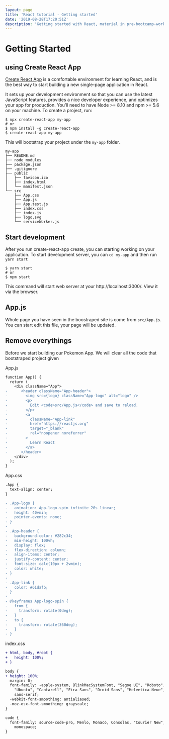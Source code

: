 ```yaml
---
layout: page
title: 'React tutorial - Getting started'
date: '2019-08-28T17:20:51Z'
description: 'Getting started with React, material in pre-bootcamp-workshop3-2019@TechLadies'
---
```


# Getting Started

## using Create React App

[Create React App](https://github.com/facebookincubator/create-react-app) is a comfortable environment for learning React, and is the best way to start building a new single-page application in React.

It sets up your development environment so that you can use the latest JavaScript features, provides a nice developer experience, and optimizes your app for production. You’ll need to have Node >= 8.10 and npm >= 5.6 on your machine. To create a project, run:

```shell
$ npx create-react-app my-app
# or
$ npm install -g create-react-app
$ create-react-app my-app
```

This will bootstrap your project under the `my-app` folder.

```
my-app
├── README.md
├── node_modules
├── package.json
├── .gitignore
├── public
│   ├── favicon.ico
│   ├── index.html
│   └── manifest.json
└── src
    ├── App.css
    ├── App.js
    ├── App.test.js
    ├── index.css
    ├── index.js
    ├── logo.svg
    └── serviceWorker.js
```

## Start development

After you run create-react-app create, you can starting working on your application. To start development server, you can `cd my-app` and then run `yarn start`

```shell
$ yarn start
# or
$ npm start
```

This command will start web server at your http://localhost:3000/. View it via the browser.

## App.js

Whole page you have seen in the boostraped site is come from `src/App.js`. You can start edit this file, your page will be updated.

## Remove everythings

Before we start building our Pokemon App. We will clear all the code that bootstraped project given

App.js

```diff
function App() {
  return (
    <div className="App">
-      <header className="App-header">
-        <img src={logo} className="App-logo" alt="logo" />
-        <p>
-          Edit <code>src/App.js</code> and save to reload.
-        </p>
-        <a
-          className="App-link"
-          href="https://reactjs.org"
-          target="_blank"
-          rel="noopener noreferrer"
-        >
-          Learn React
-        </a>
-      </header>
    </div>
  );
}
```

App.css

```diff
.App {
  text-align: center;
}

- .App-logo {
-   animation: App-logo-spin infinite 20s linear;
-   height: 40vmin;
-   pointer-events: none;
- }
-
- .App-header {
-   background-color: #282c34;
-   min-height: 100vh;
-   display: flex;
-   flex-direction: column;
-   align-items: center;
-   justify-content: center;
-   font-size: calc(10px + 2vmin);
-   color: white;
- }
-
- .App-link {
-   color: #61dafb;
- }
-
- @keyframes App-logo-spin {
-   from {
-     transform: rotate(0deg);
-   }
-   to {
-     transform: rotate(360deg);
-   }
- }
```

index.css

```diff
+ html, body, #root {
+   height: 100%;
+ }

body {
+ height: 100%;
  margin: 0;
  font-family: -apple-system, BlinkMacSystemFont, "Segoe UI", "Roboto", "Oxygen",
    "Ubuntu", "Cantarell", "Fira Sans", "Droid Sans", "Helvetica Neue",
    sans-serif;
  -webkit-font-smoothing: antialiased;
  -moz-osx-font-smoothing: grayscale;
}

code {
  font-family: source-code-pro, Menlo, Monaco, Consolas, "Courier New",
    monospace;
}
```
